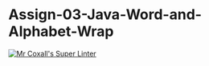 # Assign-03-Java-Word-and-Alphabet-Wrap
[![Mr Coxall's Super Linter](https://github.com/ICS4U-Programming-RemyS/Assign-03-Java-Word-and-Alphabet-Wrap/workflows/Mr%20Coxall's%20Super%20Linter/badge.svg)](https://github.com/ICS4U-Programming-RemyS/Assign-03-Java-Word-and-Alphabet-Wrap/actions/)
